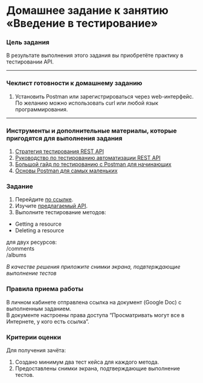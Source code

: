 # Домашнее задание к занятию «Введение в тестирование»

### Цель задания

В результате выполнения этого задания вы приобретёте практику в тестировании API.

------

### Чеклист готовности к домашнему заданию

1. Установить Postman или зарегистрироваться через web-интерфейс.   
По желанию можно использовать curl или любой язык программирования.


------

### Инструменты и дополнительные материалы, которые пригодятся для выполнения задания

1. [Стратегия тестирования REST API](https://habr.com/ru/articles/568360/)
2. [Руководство по тестированию автоматизации REST API](https://www.loadview-testing.com/ru/blog/%D1%80%D1%83%D0%BA%D0%BE%D0%B2%D0%BE%D0%B4%D1%81%D1%82%D0%B2%D0%BE-%D0%BF%D0%BE-%D1%82%D0%B5%D1%81%D1%82%D0%B8%D1%80%D0%BE%D0%B2%D0%B0%D0%BD%D0%B8%D1%8E-%D0%B0%D0%B2%D1%82%D0%BE%D0%BC%D0%B0%D1%82/)
3. [Большой гайд по тестированию с Postman для начинающих](https://testengineer.ru/gajd-po-testirovaniyu-v-postman/)
4. [Основы Postman для самых маленьких](https://habr.com/ru/companies/maxilect/articles/596789/)



### Задание

1. Перейдите [по ссылке](https://jsonplaceholder.typicode.com/).
2. Изучите [предлагаемый API](https://jsonplaceholder.typicode.com/guide/).
3. Выполните тестирование методов:
- Getting a resource   
- Deleting a resource

для двух ресурсов:   
/comments   
/albums   

*В качестве решения приложите снимки экрана, подвтерждающие выполнение тестов*

### Правила приема работы

В личном кабинете отправлена ссылка на документ (Google Doc) с выполненным заданием.  
В документе настроены права доступа “Просматривать могут все в Интернете, у кого есть ссылка”.

### Критерии оценки

Для получения зачёта:
1. Создано минимум два тест кейса для каждого метода.
2. Предоставлены снимки экрана, подтверждающие выполнение тестов.
